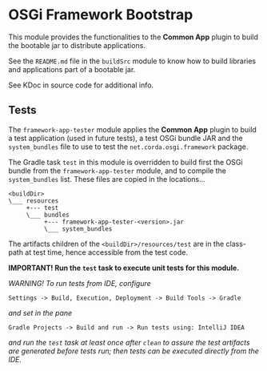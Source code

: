 # OSGi Framework Bootstrap

This module provides the functionalities to the **Common App** plugin to build
the bootable jar to distribute applications.

See the `README.md` file in the `buildSrc` module to know how to build libraries and
applications part of a bootable jar.

See KDoc in source code for additional info.

## Tests

The `framework-app-tester` module applies the **Common App** plugin to build a test application (used in future tests),
a test OSGi bundle JAR and the `system_bundles` file to use to test the `net.corda.osgi.framework` package.

The Gradle task `test` in this module is overridden to build first the OSGi bundle from the `framework-app-tester`
module, and to compile the `system_bundles` list.
These files are copied in the locations...

```
<buildDir>
\___ resources
     +--- test
     \___ bundles
          +--- framework-app-tester-<version>.jar
          \___ system_bundles
```

The artifacts children of the `<buildDir>/resources/test` are in the class-path at test time,
hence accessible from the test code.

**IMPORTANT! Run the `test` task to execute unit tests for this module.**

*WARNING! To run tests from IDE, configure*

`Settings -> Build, Execution, Deployment -> Build Tools -> Gradle`

*and set in the pane*

`Gradle Projects -> Build and run -> Run tests using: IntelliJ IDEA`

*and run the `test` task at least once after `clean` to assure the test artifacts are generated before
tests run; then tests can be executed directly from the IDE.*
 